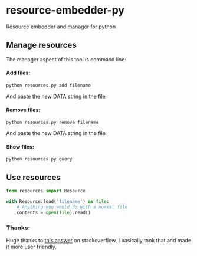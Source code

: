 # resource-embedder-py

Resource embedder and manager for python

## Manage resources

The manager aspect of this tool is command line:

#### Add files:

`python resources.py add filename`

And paste the new DATA string in the file

#### Remove files:

`python resources.py remove filename`

And paste the new DATA string in the file

#### Show files:

`python resources.py query`

## Use resources

```python
from resources import Resource

with Resource.load('filename') as file:
    # Anything you would do with a normal file
    contents = open(file).read()
```

### Thanks:

Huge thanks to [this answer](https://stackoverflow.com/a/39350365) on stackoverflow, I basically took that and made it more user friendly.
